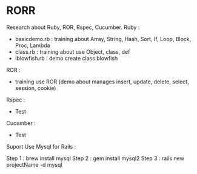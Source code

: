 RORR
====

Research about Ruby, ROR, Rspec, Cucumber.
Ruby :
 - basicdemo.rb : training about Array, String, Hash, Sort, If, Loop, Block, Proc, Lambda
 - class.rb : training about use Object, class, def
 - lblowfish.rb : demo create class blowfish

ROR :
 - training use ROR (demo about manages insert, update, delete, select, session, cookie)

Rspec :
  - Test

Cucumber :
  - Test


Suport Use Mysql for Rails :

Step 1 : brew install mysql
Step 2 : gem install mysql2
Step 3 : rails new projectName -d mysql

